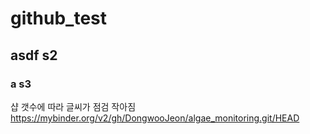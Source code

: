 # github_test

## asdf s2

### a s3

 샵 갯수에 따라 글씨가 점검 작아짐
https://mybinder.org/v2/gh/DongwooJeon/algae_monitoring.git/HEAD
